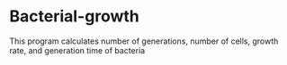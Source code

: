 # Bacterial-growth
This program calculates number of generations, number of cells, growth rate, and generation time of bacteria
